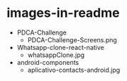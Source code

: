 # images-in-readme

- PDCA-Challenge
  - PDCA-Challenge-Screens.png
- Whatsapp-clone-react-native
  - whatsappClone.jpg
- android-components
  - aplicativo-contacts-android.jpg
